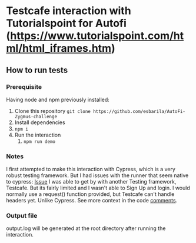 #  Testcafe interaction with Tutorialspoint for Autofi (https://www.tutorialspoint.com/html/html_iframes.htm)

## How to run tests

### Prerequisite
Having node and npm previously installed:

1. Clone this repository
    `git clone https://github.com/esbarila/AutoFi-Zygmus-challenge`
2. Install dependencies
3. `npm i`
4. Run the interaction
    1. `npm run demo`

### Notes
I first attempted to make this interaction with Cypress, which is a very robust testing framework.
But I had issues with the runner that seem native to cypress: [Issue](https://github.com/cypress-io/cypress/issues/27185)
I was able to get by with another Testing framework, Testcafe.
But its fairly limited and I wasn't able to Sign Up and login.
I would normally use a request() function provided, but Testcafe can't handle headers yet.
Unlike Cypress. See more context in the code [comments](/testcafe/tests/tutorialspoint.js).

### Output file
output.log will be generated at the root directory after running the interaction.
